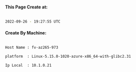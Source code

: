 
   
#### This Page Create at:

```bash

2022-09-26 - 19:27:55 UTC

```

#### Create By Machine:

```bash

Host Name : fv-az265-973

platform  : Linux-5.15.0-1020-azure-x86_64-with-glibc2.31

Ip Local  : 10.1.0.21

```


